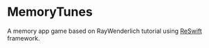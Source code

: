 # MemoryTunes
A memory app game based on RayWenderlich tutorial using [ReSwift](https://github.com/ReSwift/ReSwift) framework.
